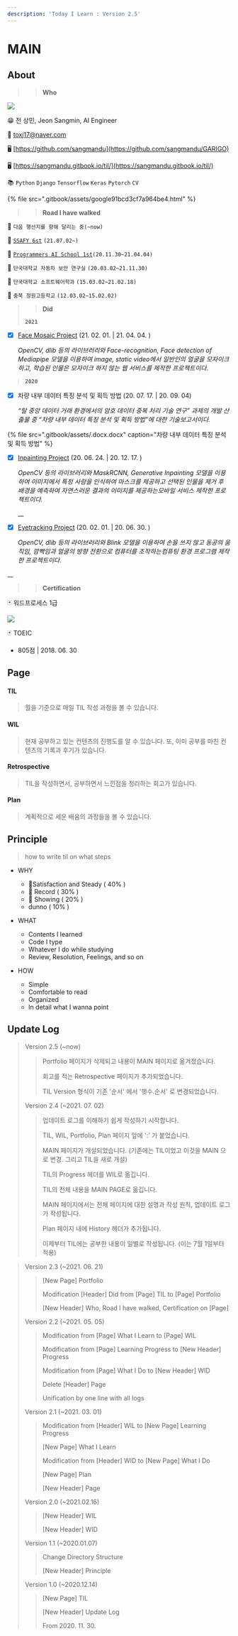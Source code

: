 ```yaml
---
description: 'Today I Learn : Version 2.5'
---
```


# MAIN

## About

> > **Who**

![](.gitbook/assets/image%20%28612%29.png)

😁 전 상민, Jeon Sangmin, AI Engineer

📧 toxj17@naver.com

🖥 [https://github.com/sangmandu](https://github.com/sangmandu/GARIGO)

🖥 [https://sangmandu.gitbook.io/til/](https://sangmandu.gitbook.io/til/)

📚 `Python` `Django` `Tensorflow` `Keras` `Pytorch` `CV` 

{% file src=".gitbook/assets/google91bcd3cf7a964be4.html" %}

> > **Road I have walked**

👟 `다음 행선지를 향해 달리는 중(~now)` 

👟 [`SSAFY 6st`](https://www.ssafy.com/) `(21.07.02~)`

👟 [`Programmers AI School 1st`](https://programmers.co.kr/learn/courses/10821)`(20.11.30~21.04.04)`

👟 `단국대학교 자동차 보안 연구실` `(20.03.02~21.11.30)`

👟 `단국대학교 소프트웨어학과` `(15.03.02~21.02.18)`

👟 `충북 청원고등학교` `(12.03.02~15.02.02)`





> > **Did**
>
> **`2021`**

* [x] [Face Mosaic Project](https://github.com/sangmandu/GARIGO/) \(21. 02. 01. \| 21. 04. 04. \)

  _OpenCV, dlib 등의 라이브러리와 Face-recognition, Face detection of Mediapipe 모델을 이용하여 image, static video에서 일반인의 얼굴을 모자이크 하고, 학습된 인물은 모자이크 하지 않는 웹 서비스를 제작한 프로젝트이다._



> **`2020`**

* [x] 차량 내부 데이터 특징 분석 및 획득 방법 \(20. 07. 17. \| 20. 09. 04\)

  _“탈 중앙 데이터 거래 환경에서의 암호 데이터 중복 처리 기술 연구” 과제의 개발 산출물 중 “차량 내부 데이터 특징 분석 및 획득 방법”에 대한 기술보고서이다._

{% file src=".gitbook/assets/.docx.docx" caption="차량 내부 데이터 특징 분석 및 획득 방법" %}

* [x] [Inpainting Project](https://github.com/sangmandu/4SHARP) \(20. 06. 24. \| 20. 12. 17. \)

  _OpenCV 등의 라이브러리와 MaskRCNN, Generative Inpainting 모델을 이용하여 이미지에서 특정 사람을 인식하여 마스크를 제공하고 선택된 인물을 제거 후 배경을 예측하여 자연스러운 결과의 이미지를 제공하는모바일 서비스 제작한 프로젝트이다._

  \_\_

* [x] [Eyetracking Project](https://github.com/sangmandu/eyetracking) \(20. 02. 01. \| 20. 06. 30. \)

  _OpenCV, dlib 등의 라이브러리와 Blink 모델을 이용하여 손을 쓰지 않고 동공의 움직임, 깜빡임과 얼굴의 방향 전환으로 컴퓨터를 조작하는컴퓨팅 환경 프로그램 제작한 프로젝트이다._

\_\_

> > **Certification**

🃏 워드프로세스 1급

![](.gitbook/assets/image%20%28436%29.png)

🃏 TOEIC

* 805점 \| 2018. 06. 30



## Page 

#### TIL

> 월을 기준으로 매일 TIL 작성 과정을 볼 수 있습니다.

#### WIL

> 현재 공부하고 있는 컨텐츠의 진행도를 알 수 있습니다. 또, 이미 공부를 마친 컨텐츠의 기록과 후기가 있습니다.

#### Retrospective

> TIL을 작성하면서, 공부하면서 느낀점을 정리하는 회고가 있습니다.

#### Plan

> 계획적으로 세운 배움의 과정들을 볼 수 있습니다.



## Principle

> how to write til on what steps

* WHY

  * 🥇Satisfaction and Steady \( 40% \)
  * 🥈 Record \( 30% \)
  * 🥉 Showing \( 20% \)
  *  dunno \( 10% \)

* WHAT

  * Contents I learned
  * Code I type
  * Whatever I do while studying
  * Review,  Resolution, Feelings, and so on

* HOW

  * Simple
  * Comfortable to read
  * Organized
  * In detail what I wanna point 



## Update Log

> Version 2.5 \(~now\)
>
> > Portfolio 페이지가 삭제되고 내용이 MAIN 페이지로 옮겨졌습니다.
> >
> > 회고를 적는 Retrospective 페이지가 추가되었습니다.
> >
> > TIL Version 형식이 기존 '순서' 에서 '햇수.순서' 로 변경되었습니다.
>
> Version 2.4 \(~2021. 07. 02\)
>
> > 업데이트 로그를 이해하기 쉽게 작성하기 시작합니다.
> >
> > TIL, WIL, Portfolio, Plan 페이지 앞에 ':' 가 붙었습니다.
> >
> > MAIN 페이지가 개설되었습니다. \(기존에는 TIL이었고 이것을 MAIN 으로 변경. 그리고 TIL을 새로 개설\)
> >
> > TIL의 Progress  헤더를 WIL로 옮깁니다.
> >
> > TIL의 전체 내용을 MAIN PAGE로 옮깁니다.
> >
> > MAIN 페이지에서는 전체 페이지에 대한 설명과 작성 원칙, 업데이트 로그가 작성됩니다.
> >
> > Plan 페이지 내에 History 헤더가 추가됩니다.
> >
> > 이제부터 TIL에는 공부한 내용이 일별로 작성됩니다. \(이는 7월 1일부터 적용\)

> Version 2.3 \(~2021. 06. 21\)
>
> > \[New Page\] Portfolio
> >
> > Modification \[Header\] Did from \[Page\] TIL to \[Page\] Portfolio
> >
> > \[New Header\] Who, Road I have walked, Certification on \[Page\]
>
> Version 2.2 \(~2021. 05. 05\)
>
> > Modification from \[Page\] What I Learn to \[Page\] WIL
> >
> > Modification from \[Page\] Learning Progress to \[New Header\] Progress
> >
> > Modification from \[Page\] What I Do to \[New Header\] WID
> >
> > Delete \[Header\] Page
> >
> > Unification by one line with all logs
>
> Version 2.1 \(~2021. 03. 01\)
>
> > Modification from \[Header\]  WIL to \[New Page\] Learning Progress
> >
> > \[New Page\] What I Learn
> >
> > Modification from \[Header\] WID to \[New Page\] What I Do
> >
> > \[New Page\] Plan
> >
> > \[New Header\] Page
>
> Version 2.0 \(~2021.02.16\)
>
> > \[New Header\] WIL
> >
> > \[New Header\] WID
>
> Version 1.1 \(~2020.01.07\)
>
> > Change Directory Structure
> >
> > \[New Header\] Principle
>
> Version 1.0 \(~2020.12.14\) 
>
> > \[New Page\] TIL
> >
> > \[New Header\] Update Log
> >
> > From 2020. 11. 30.

